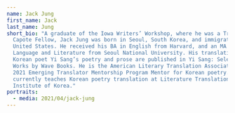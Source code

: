 ```yaml
---
name: Jack Jung
first_name: Jack
last_name: Jung
short_bio: "A graduate of the Iowa Writers’ Workshop, where he was a Truman
  Capote Fellow, Jack Jung was born in Seoul, South Korea, and immigrated to the
  United States. He received his BA in English from Harvard, and an MA in Korean
  Language and Literature from Seoul National University. His translations of
  Korean poet Yi Sang’s poetry and prose are published in Yi Sang: Selected
  Works by Wave Books. He is the American Literary Translation Association’s
  2021 Emerging Translator Mentorship Program Mentor for Korean poetry. He
  currently teaches Korean poetry translation at Literature Translation
  Institute of Korea."
portraits:
  - media: 2021/04/jack-jung
---
```

